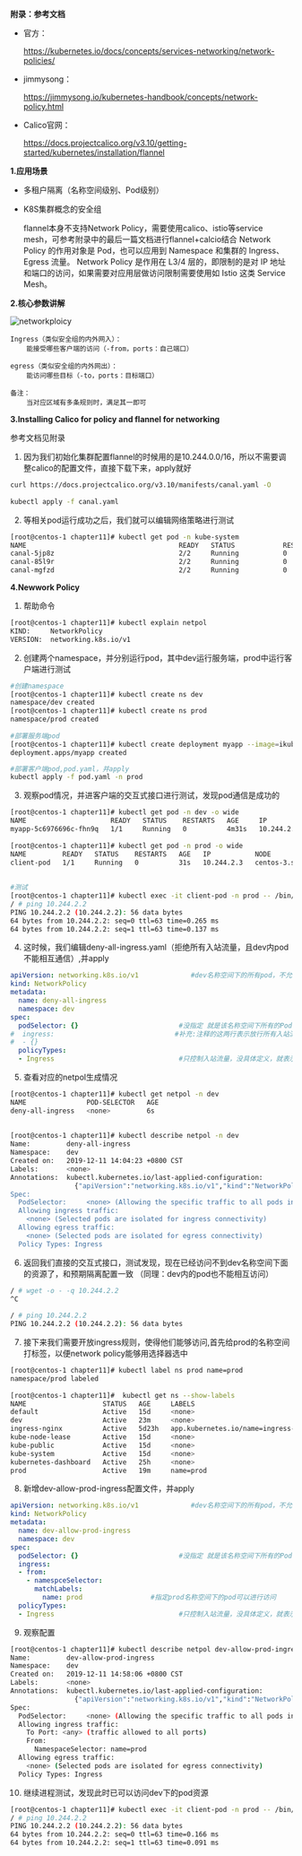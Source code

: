 **附录：参考文档**

* 官方：

    https://kubernetes.io/docs/concepts/services-networking/network-policies/
* jimmysong：

    https://jimmysong.io/kubernetes-handbook/concepts/network-policy.html
    
* Calico官网：
    
    https://docs.projectcalico.org/v3.10/getting-started/kubernetes/installation/flannel

**1.应用场景**

* 多租户隔离（名称空间级别、Pod级别）
* K8S集群概念的安全组


    flannel本身不支持Network Policy，需要使用calico、istio等service mesh，可参考附录中的最后一篇文档进行flannel+calcio结合
    Network Policy 的作用对象是 Pod，也可以应用到 Namespace 和集群的 Ingress、Egress 流量。
    Network Policy 是作用在 L3/4 层的，即限制的是对 IP 地址和端口的访问，如果需要对应用层做访问限制需要使用如 Istio 这类 Service Mesh。

**2.核心参数讲解**

![networkploicy](https://github.com/Aaron1989/CloudNativeNotes/blob/master/Kubernetes/20.Network-Policy/networkpolicy.png)


```text
Ingress（类似安全组的内外网入）：
    能接受哪些客户端的访问（-from，ports：自己端口）
        
egress（类似安全组的内外网出）：
    能访问哪些目标（-to，ports：目标端口）
    
备注：
    当对应区域有多条规则时，满足其一即可
```

**3.Installing Calico for policy and flannel for networking**
   
   参考文档见附录
   
1) 因为我们初始化集群配置flannel的时候用的是10.244.0.0/16，所以不需要调整calico的配置文件，直接下载下来，apply就好
```bash
curl https://docs.projectcalico.org/v3.10/manifests/canal.yaml -O
    
kubectl apply -f canal.yaml
```
2) 等相关pod运行成功之后，我们就可以编辑网络策略进行测试
```bash
[root@centos-1 chapter11]# kubectl get pod -n kube-system
NAME                                      READY   STATUS            RESTARTS   AGE
canal-5jp8z                               2/2     Running           0          22m
canal-85l9r                               2/2     Running           0          22m
canal-mgfzd                               2/2     Running           0          22m
```

**4.Newwork Policy**

1) 帮助命令
```bash
[root@centos-1 chapter11]# kubectl explain netpol
KIND:     NetworkPolicy
VERSION:  networking.k8s.io/v1
```



2) 创建两个namespace，并分别运行pod，其中dev运行服务端，prod中运行客户端进行测试
```bash
#创建namespace
[root@centos-1 chapter11]# kubectl create ns dev
namespace/dev created
[root@centos-1 chapter11]# kubectl create ns prod
namespace/prod created
    
#部署服务端pod
[root@centos-1 chapter11]# kubectl create deployment myapp --image=ikubernetes/myapp:v1 -n dev
deployment.apps/myapp created

#部署客户端pod,pod.yaml，并apply
kubectl apply -f pod.yaml -n prod
```
3) 观察pod情况，并进客户端的交互式接口进行测试，发现pod通信是成功的
```bash
[root@centos-1 chapter11]# kubectl get pod -n dev -o wide
NAME                     READY   STATUS    RESTARTS   AGE     IP           NODE              NOMINATED NODE   READINESS GATES
myapp-5c6976696c-fhn9q   1/1     Running   0          4m31s   10.244.2.2   centos-3.shared   <none>           <none>
    
[root@centos-1 chapter11]# kubectl get pod -n prod -o wide
NAME         READY   STATUS    RESTARTS   AGE   IP           NODE              NOMINATED NODE   READINESS GATES
client-pod   1/1     Running   0          31s   10.244.2.3   centos-3.shared   <none>           <none>
    
    
#测试
[root@centos-1 chapter11]# kubectl exec -it client-pod -n prod -- /bin/sh
/ # ping 10.244.2.2
PING 10.244.2.2 (10.244.2.2): 56 data bytes
64 bytes from 10.244.2.2: seq=0 ttl=63 time=0.265 ms
64 bytes from 10.244.2.2: seq=1 ttl=63 time=0.137 ms

```

4) 这时候，我们编辑deny-all-ingress.yaml（拒绝所有入站流量，且dev内pod不能相互通信）,并apply
```yaml
apiVersion: networking.k8s.io/v1             #dev名称空间下的所有pod，不允许相互访问也不允许被外部访问
kind: NetworkPolicy
metadata:
  name: deny-all-ingress
  namespace: dev
spec:
  podSelector: {}                         #没指定 就是该名称空间下所有的Pod
#  ingress:                              #补充:注释的这两行表示放行所有入站流量
#  - {}
  policyTypes:
  - Ingress                               #只控制入站流量，没具体定义，就表示一个都不放行
```

5) 查看对应的netpol生成情况
```bash
[root@centos-1 chapter11]# kubectl get netpol -n dev
NAME               POD-SELECTOR   AGE
deny-all-ingress   <none>         6s
    
        
[root@centos-1 chapter11]# kubectl describe netpol -n dev
Name:         deny-all-ingress
Namespace:    dev
Created on:   2019-12-11 14:04:23 +0800 CST
Labels:       <none>
Annotations:  kubectl.kubernetes.io/last-applied-configuration:
                {"apiVersion":"networking.k8s.io/v1","kind":"NetworkPolicy","metadata":{"annotations":{},"name":"deny-all-ingress","namespace":"dev"},"spe...
Spec:
  PodSelector:     <none> (Allowing the specific traffic to all pods in this namespace)
  Allowing ingress traffic:
    <none> (Selected pods are isolated for ingress connectivity)
  Allowing egress traffic:
    <none> (Selected pods are isolated for egress connectivity)
  Policy Types: Ingress

```

6) 返回我们直接的交互式接口，测试发现，现在已经访问不到dev名称空间下面的资源了，和预期隔离配置一致
（同理：dev内的pod也不能相互访问）
```bash
/ # wget -o - -q 10.244.2.2
^C
    
/ # ping 10.244.2.2
PING 10.244.2.2 (10.244.2.2): 56 data bytes

```
7) 接下来我们需要开放ingress规则，使得他们能够访问,首先给prod的名称空间打标签，以便network policy能够用选择器选中
```bash
[root@centos-1 chapter11]# kubectl label ns prod name=prod
namespace/prod labeled
    
[root@centos-1 chapter11]#  kubectl get ns --show-labels
NAME                   STATUS   AGE     LABELS
default                Active   15d     <none>
dev                    Active   23m     <none>
ingress-nginx          Active   5d23h   app.kubernetes.io/name=ingress-nginx,app.kubernetes.io/part-of=ingress-nginx
kube-node-lease        Active   15d     <none>
kube-public            Active   15d     <none>
kube-system            Active   15d     <none>
kubernetes-dashboard   Active   25h     <none>
prod                   Active   19m     name=prod
```

8) 新增dev-allow-prod-ingress配置文件，并apply
```yaml
apiVersion: networking.k8s.io/v1             #dev名称空间下的所有pod，不允许相互访问也不允许被外部访问
kind: NetworkPolicy
metadata:
  name: dev-allow-prod-ingress
  namespace: dev
spec:
  podSelector: {}                         #没指定 就是该名称空间下所有的Pod
  ingress:
  - from:
    - namespceSelector:
      matchLabels:
        name: prod                 #指定prod名称空间下的pod可以进行访问
  policyTypes:
  - Ingress                               #只控制入站流量，没具体定义，就表示一个都不放行
```

9) 观察配置
```bash
[root@centos-1 chapter11]# kubectl describe netpol dev-allow-prod-ingress -n dev
Name:         dev-allow-prod-ingress
Namespace:    dev
Created on:   2019-12-11 14:58:06 +0800 CST
Labels:       <none>
Annotations:  kubectl.kubernetes.io/last-applied-configuration:
                {"apiVersion":"networking.k8s.io/v1","kind":"NetworkPolicy","metadata":{"annotations":{},"name":"dev-allow-prod-ingress","namespace":"dev"...
Spec:
  PodSelector:     <none> (Allowing the specific traffic to all pods in this namespace)
  Allowing ingress traffic:
    To Port: <any> (traffic allowed to all ports)
    From:
      NamespaceSelector: name=prod
  Allowing egress traffic:
    <none> (Selected pods are isolated for egress connectivity)
  Policy Types: Ingress

```

10) 继续进程测试，发现此时已可以访问dev下的pod资源
```bash
[root@centos-1 chapter11]# kubectl exec -it client-pod -n prod -- /bin/sh
/ # ping 10.244.2.2
PING 10.244.2.2 (10.244.2.2): 56 data bytes
64 bytes from 10.244.2.2: seq=0 ttl=63 time=0.166 ms
64 bytes from 10.244.2.2: seq=1 ttl=63 time=0.091 ms

```
